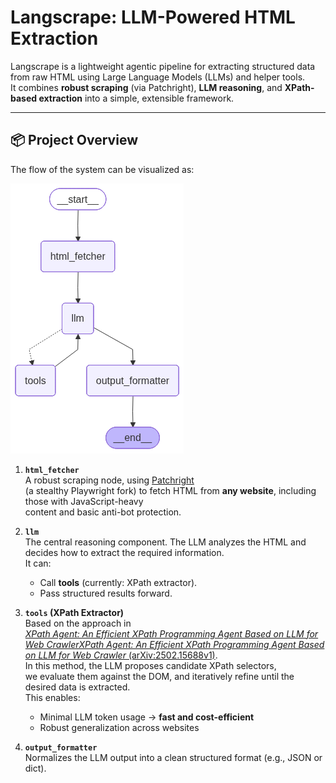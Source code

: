 # Langscrape: LLM-Powered HTML Extraction

Langscrape is a lightweight agentic pipeline for extracting structured data from raw HTML using Large Language Models (LLMs) and helper tools.  
It combines **robust scraping** (via Patchright), **LLM reasoning**, and **XPath-based extraction** into a simple, extensible framework.

---

## 📦 Project Overview

The flow of the system can be visualized as:

![Pipeline Graph](assets/graph.png)

1. **`html_fetcher`**  
   A robust scraping node, using [Patchright](https://github.com/Kaliiiiiiiiii-Vinyzu/patchright-python)  
   (a stealthy Playwright fork) to fetch HTML from **any website**, including those with JavaScript-heavy  
   content and basic anti-bot protection.

2. **`llm`**  
   The central reasoning component. The LLM analyzes the HTML and decides how to extract the required information.  
   It can:
   - Call **tools** (currently: XPath extractor).
   - Pass structured results forward.

3. **`tools` (XPath Extractor)**  
   Based on the approach in  
   [*XPath Agent: An Efficient XPath Programming Agent Based on LLM for Web CrawlerXPath Agent: An Efficient XPath Programming Agent Based on LLM for Web Crawler* (arXiv:2502.15688v1)](https://arxiv.org/html/2502.15688v1).  
   In this method, the LLM proposes candidate XPath selectors,  
   we evaluate them against the DOM, and iteratively refine until the desired data is extracted.  
   This enables:
   - Minimal LLM token usage → **fast and cost-efficient**
   - Robust generalization across websites

4. **`output_formatter`**  
   Normalizes the LLM output into a clean structured format (e.g., JSON or dict).  
